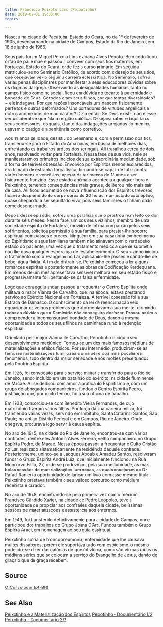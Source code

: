 ```yaml
---
title: Francisco Peixoto Lins (Peixotinho)
date: 2019-02-01 19:00:00
topics: 

---
```



Nasceu na cidade de Pacatuba, Estado do Ceará, no dia 1º de fevereiro de 1905, desencarnando na cidade de Campos, Estado do Rio de Janeiro, em 16 de junho de 1966.

Seus pais foram Miguel Peixoto Lins e Joana Alves Peixoto. Bem cedo ficou órfão de pai e mãe e passou a conviver com seus tios maternos, em Fortaleza, Estado do Ceará, onde fez o curso primário. Em seguida matriculou-se no Seminário Católico, de acordo com o desejo de seus tios, que desejavam vê-lo seguir a carreira eclesiástica. No Seminário, sofreu várias penas disciplinares por manifestar a seus educadores dúvidas sobre os dogmas da Igreja. Observando as desigualdades humanas, tanto no campo físico como no social, ficou em dúvida no tocante à paternidade e bondade de Deus. Se todos eram seus filhos, por que tantas diversidades?− ele indagava. Por que razões insondáveis uns nascem fisicamente perfeitos e outros deformados? Uns portadores de virtudes angelicais e outros acometidos de mau caráter? Dizia então: Se Deus existe, não é esse ser unilateral de que fala a religião católica. Desejava saber e inquiria os seus confessores, os quais, diante das indagações arrojadas do menino, usavam o castigo e a penitência como corretivo.

Aos 14 anos de idade, desistiu do Seminário e, com a permissão dos tios, transferiu-se para o Estado do Amazonas, em busca de melhores dias, enfrentando os trabalhos árduos dos seringais. Ali trabalhou cerca de dois anos, resolvendo voltar para Fortaleza. Nessa fase de sua vida, nele se manifestaram os primeiros indícios de sua extraordinária mediunidade, sob a forma de terrível obsessão. Envolvido por Espíritos menos esclarecidos, era tomado de estranha força física, tornando-se capaz de lutar contra vários homens e vencê-los, apesar de ter menos de 18 anos e ser fisicamente franzino. Esse estado anômalo acontecia a qualquer hora e Peixotinho, temendo consequências mais graves, deliberou não mais sair de casa. Ali ficou acometido de nova influenciação dos Espíritos trevosos, ficando desprendido do corpo cerca de 20 horas, num estado cataléptico, quase chegando a ser sepultado vivo, pois seus familiares o tinham dado como desencarnado.

Depois desse episódio, sofreu uma paralisia que o prostrou num leito de dor durante seis meses. Nessa fase, um dos seus vizinhos, membro de uma sociedade espírita de Fortaleza, movido de íntima compaixão pelos seus sofrimentos, solicitou permissão à sua família, para prestar-lhe socorro espiritual com passes e preces. Ninguém em sua casa tinha conhecimento do Espiritismo e seus familiares também não atinavam com o verdadeiro estado do paciente, uma vez que o tratamento médico a que se submetia não lhe dava qualquer esperança de restabelecimento. O seu vizinho iniciou o tratamento com o Evangelho no Lar, aplicando-lhe passes e dando-lhe de beber água fluida. A fim de distrair-se, Peixotinho começou a ler alguns romances espíritas e posteriormente as obras da Codificação Kardequiana. Em menos de um mês apresentava sensível melhora em seu estado físico e progressivamente foi libertando-se da falsa enfermidade.

Logo que conseguiu andar, passou a frequentar o Centro Espírita onde militava o major Vianna de Carvalho, que, na época, estava prestando serviço ao Exército Nacional em Fortaleza. A terrível obsessão foi a sua Estrada de Damasco. O conhecimento da lei da reencarnação veio equacionar os velhos problemas que atormentavam a sua mente, dirimindo todas as dúvidas que o Seminário não conseguira desfazer. Passou assim a compreender a incomensurável bondade de Deus, dando a mesma oportunidade a todos os seus filhos na caminhada rumo à redenção espiritual.

Orientado pelo major Vianna de Carvalho, Peixotinho iniciou o seu desenvolvimento mediúnico. Tornou-se um dos mais famosos médiuns de materializações e efeitos físicos. Por seu intermédio, produziram-se as famosas materializações luminosas e uma série dos mais peculiares fenômenos, tudo dentro da maior seriedade e nos moldes preceituados pela Doutrina Espírita.

Em 1926, foi convocado para o serviço militar e transferido para o Rio de Janeiro, sendo incluído em um batalhão do exército, na cidade fluminense de Macaé. Ali se dedicou com amor à prática do Espiritismo e, com um grupo de abnegados companheiros, fundou o Centro Espírita Pedro, instituição que, por muito tempo, foi a sua oficina de trabalho.

Em 1933, consorciou-se com Benedita Vieira Fernandes, de cujo matrimônio tiveram vários filhos. Por força da sua carreira militar, foi transferido várias vezes, servindo em Imbituba, Santa Catarina; Santos, São Paulo; no antigo Distrito Federal e em Campos, Rio de Janeiro. Onde chegava, procurava logo servir à causa espírita.

No ano de 1945, na cidade do Rio de Janeiro, encontrou-se com vários confrades, dentre eles Antônio Alves Ferreira, velho companheiro no Grupo Espírita Pedro, de Macaé. Nessa época passou a frequentar o Culto Cristão no Lar, realizado sistematicamente na residência daquele confrade. Posteriormente, unindo-se a Jacques Aboab e Amadeu Santos, resolveram fundar o Grupo Espírita André Luiz, que inicialmente funcionou na Rua Moncorvo Filho, 27, onde se produziram, pela sua mediunidade, as mais belas sessões de materializações luminosas, as quais ensejaram ao Dr. Rafael Ranieri a oportunidade de lançar um livro com esse mesmo título. Peixotinho prestava também o seu valioso concurso como médium receitista e curador.

No ano de 1948, encontrando-se pela primeira vez com o médium Francisco Cândido Xavier, na cidade de Pedro Leopoldo, teve a oportunidade de propiciar aos confrades daquela cidade, belíssimas sessões de materializações e assistência aos enfermos.

Em 1949, foi transferido definitivamente para a cidade de Campos, onde participou dos trabalhos do Grupo Joana D’Arc. Fundou também o Grupo Espírita Araci, em homenagem ao seu guia espiritual.

Peixotinho sofria de broncopneumonia, enfermidade que lhe causava muitos dissabores, porém ele suportava tudo com estoicismo, o mesmo podendo-se dizer das calúnias de que foi vítima, como são vítimas todos os médiuns sérios que se colocam a serviço do Evangelho de Jesus, dando de graça o que de graça recebem.


## Source
[O Consolador (pt-BR)](http://www.oconsolador.com.br/linkfixo/biografias/franciscopeixoto.html)

## See Also
[Peixotinho e a Materialização dos Espíritos](https://youtu.be/bl51O_26hxw)
[Peixotinho - Documentário 1/2](https://youtu.be/inSwo2NRNXE)
[Peixotinho - Documentário 2/2](https://youtu.be/GlLqYLsrWF4)



